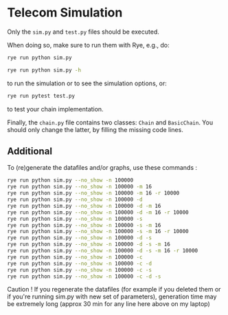 # Telecom Simulation

Only the `sim.py` and `test.py` files should be executed.

When doing so, make sure to run them with Rye, e.g., do:

```bash
rye run python sim.py
```
```bash
rye run python sim.py -h
```

to run the simulation or to see the simulation options, or:

```bash
rye run pytest test.py
```

to test your chain implementation.

Finally, the `chain.py` file contains two classes: `Chain` and `BasicChain`.
You should only change the latter, by filling the missing code lines.


## Additional

To (re)generate the datafiles and/or graphs, use these commands :

```bash
rye run python sim.py --no_show -n 100000
rye run python sim.py --no_show -n 100000 -m 16
rye run python sim.py --no_show -n 100000 -m 16 -r 10000
rye run python sim.py --no_show -n 100000 -d
rye run python sim.py --no_show -n 100000 -d -m 16
rye run python sim.py --no_show -n 100000 -d -m 16 -r 10000
rye run python sim.py --no_show -n 100000 -s
rye run python sim.py --no_show -n 100000 -s -m 16
rye run python sim.py --no_show -n 100000 -s -m 16 -r 10000
rye run python sim.py --no_show -n 100000 -d -s
rye run python sim.py --no_show -n 100000 -d -s -m 16
rye run python sim.py --no_show -n 100000 -d -s -m 16 -r 10000
rye run python sim.py --no_show -n 100000 -c
rye run python sim.py --no_show -n 100000 -c -d
rye run python sim.py --no_show -n 100000 -c -s
rye run python sim.py --no_show -n 100000 -c -d -s
```

Caution ! If you regenerate the datafiles (for example if you deleted them or if you're running sim.py with new set of parameters), generation time may be extremely long (approx 30 min for any line here above on my laptop)
